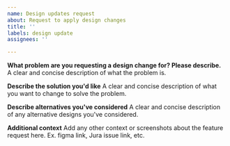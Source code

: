 ```yaml
---
name: Design updates request
about: Request to apply design changes
title: ''
labels: design update
assignees: ''

---
```


**What problem are you requesting a design change for? Please describe.**
A clear and concise description of what the problem is.

**Describe the solution you'd like**
A clear and concise description of what you want to change to solve the problem.

**Describe alternatives you've considered**
A clear and concise description of any alternative designs you've considered.

**Additional context**
Add any other context or screenshots about the feature request here.
Ex. figma link, Jura issue link, etc.
